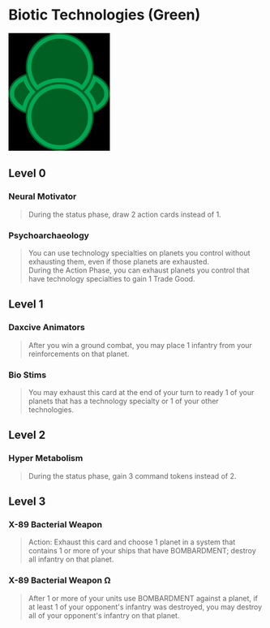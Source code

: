 # Biotic Technologies (Green)
![Green Tech](../images/tech_green.bmp)

## Level 0
### Neural Motivator
> During the status phase, draw 2 action cards instead of 1.

### Psychoarchaeology
>You can use technology specialties on planets you control without exhausting them, even if those planets are exhausted.  
>During the Action Phase, you can exhaust planets you control that have technology specialties to gain 1 Trade Good.

## Level 1
### Daxcive Animators
> After you win a ground combat, you may place 1 infantry from your reinforcements on that planet.

### Bio Stims
> You may exhaust this card at the end of your turn to ready 1 of your planets that has a technology specialty or 1 of your other technologies.

## Level 2
### Hyper Metabolism
> During the status phase, gain 3 command tokens instead of 2.

## Level 3
### X-89 Bacterial Weapon
> Action: Exhaust this card and choose 1 planet in a system that contains 1 or more of your ships that have BOMBARDMENT; destroy all infantry on that planet.

### X-89 Bacterial Weapon Ω 
> After 1 or more of your units use BOMBARDMENT against a planet, if at least 1 of your opponent's infantry was destroyed, you may destroy all of your opponent's infantry on that planet.
